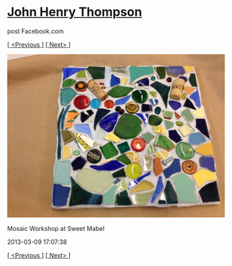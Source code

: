 # [John Henry Thompson](../README.md)
post Facebook.com

[[ <Previous ]](2013-03-09-3.md) [[ Next> ]](2013-03-09-5.md)

[![](../media/2013-03-09/Mosaic-Workshop-at-Sweet-Mabel-3.jpg)](../README.md)

Mosaic Workshop at Sweet Mabel

2013-03-09 17:07:38

[[ <Previous ]](2013-03-09-3.md) [[ Next> ]](2013-03-09-5.md)